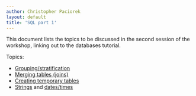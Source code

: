 ```yaml
---
author: Christopher Paciorek
layout: default
title: 'SQL part 1'
---
```


This document lists the topics to be discussed in the second session of the workshop, linking out to the databases tutorial.


Topics:

- [Grouping/stratification](https://berkeley-scf.github.io/tutorial-databases/#2-background)
- [Merging tables (joins)](https://berkeley-scf.github.io/tutorial-databases/sql#14-joins)
- [Creating temporary tables](https://berkeley-scf.github.io/tutorial-databases/sql#15-temporary-tables-and-views)
- [Strings](https://berkeley-scf.github.io/tutorial-databases/sql#22-string-processing-and-creating-new-fields) and [dates/times](https://berkeley-scf.github.io/tutorial-databases/sql#23-dates-and-times)
